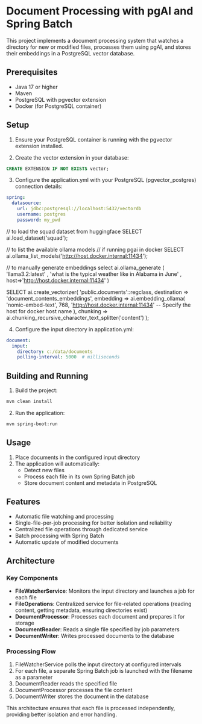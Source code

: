 # Document Processing with pgAI and Spring Batch

This project implements a document processing system that watches a directory for new or modified files, processes them using pgAI, and stores their embeddings in a PostgreSQL vector database.

## Prerequisites

- Java 17 or higher
- Maven
- PostgreSQL with pgvector extension
- Docker (for PostgreSQL container)

## Setup

1. Ensure your PostgreSQL container is running with the pgvector extension installed.

2. Create the vector extension in your database:
```sql
CREATE EXTENSION IF NOT EXISTS vector;
```

3. Configure the application.yml with your PostgreSQL (pgvector_postgres) connection details:
```yaml
spring:
  datasource:
    url: jdbc:postgresql://localhost:5432/vectordb
    username: postgres
    password: my_pwd
```
// to load the squad dataset from huggingface
SELECT ai.load_dataset('squad');

// to list the available ollama models
// if running pgai in docker
SELECT ai.ollama_list_models('http://host.docker.internal:11434');

// to manually generate embeddings
select ai.ollama_generate
( 'llama3.2:latest'
, 'what is the typical weather like in Alabama in June'
, host=>'http://host.docker.internal:11434' 
)

SELECT ai.create_vectorizer(
     'public.documents'::regclass,
     destination => 'document_contents_embeddings',
     embedding => ai.embedding_ollama(
        'nomic-embed-text',
        768,
        'http://host.docker.internal:11434' -- Specify the host for docker host name
    ),
     chunking => ai.chunking_recursive_character_text_splitter('content')
);


4. Configure the input directory in application.yml:
```yaml
document:
  input:
    directory: c:/data/documents
    polling-interval: 5000  # milliseconds
```

## Building and Running

1. Build the project:
```bash
mvn clean install
```

2. Run the application:
```bash
mvn spring-boot:run
```

## Usage

1. Place documents in the configured input directory
2. The application will automatically:
   - Detect new files
   - Process each file in its own Spring Batch job
   - Store document content and metadata in PostgreSQL

## Features

- Automatic file watching and processing
- Single-file-per-job processing for better isolation and reliability
- Centralized file operations through dedicated service
- Batch processing with Spring Batch
- Automatic update of modified documents

## Architecture

### Key Components

- **FileWatcherService**: Monitors the input directory and launches a job for each file
- **FileOperations**: Centralized service for file-related operations (reading content, getting metadata, ensuring directories exist)
- **DocumentProcessor**: Processes each document and prepares it for storage
- **DocumentReader**: Reads a single file specified by job parameters
- **DocumentWriter**: Writes processed documents to the database

### Processing Flow

1. FileWatcherService polls the input directory at configured intervals
2. For each file, a separate Spring Batch job is launched with the filename as a parameter
3. DocumentReader reads the specified file
4. DocumentProcessor processes the file content
5. DocumentWriter stores the document in the database

This architecture ensures that each file is processed independently, providing better isolation and error handling.
